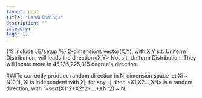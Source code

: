 ```yaml
---
layout: post
title: "RandFindings"
description: ""
category: 
tags: []
---
```

{% include JB/setup %}
2-dimensions vector(X,Y), with X,Y s.t. Uniform Distribution, 
	will leads the direction<X,Y> Not s.t. Uniform Distribution.
	They will locate more in 45,135,225,315 degree's direction.

###To correctly produce random direction in N-dimension space
	let Xi ~ N(0,1), Xi is independent with Xj, for any i,j;
	then <X1,X2...,XN> is a random direction, with r=sqrt(X1^2+X2^2+...+XN^2) ~ N.


